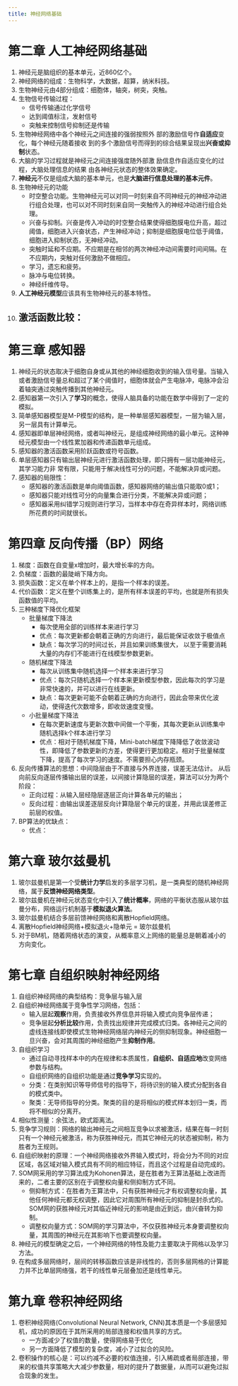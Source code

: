 ```yaml
---
title: 神经网络基础
---
```

# 第二章 人工神经网络基础
1. 神经元是脑组织的基本单元，近860亿个。
2. 神经网络的组成：生物科学，大数据，超算，纳米科技。
3. 生物神经元由4部分组成：细胞体，轴突，树突，突触。
4. 生物信号传输过程：
    - 信号传输通过化学信号
    - 达到阈值标注，发射信号
    - 突触来控制信号抑制还是传输
5. 生物神经网络中各个神经元之间连接的强弱按照外
部的激励信号作**自适应**变化，每个神经元随着接收
到的多个激励信号而得到的综合结果呈现出**兴奋或抑制**状态。
3. 大脑的学习过程就是神经元之间连接强度随外部激
励信息作自适应变化的过程，大脑处理信息的结果
由各神经元状态的整体效果确定。
4. **神经元**不仅是组成大脑的基本单元，也是**大脑进行信息处理的基本元件**。
5. 生物神经元的功能
    - 时空整合功能。生物神经元可以对同一时刻来自不同神经元的神经冲动进行组合处理，也可以对不同时刻来自同一突触传入的神经冲动进行组合处理。
    - 兴奋与抑制。兴奋是传入冲动的时空整合结果使得细胞膜电位升高，超过阈值，细胞进入兴奋状态，产生神经冲动；抑制是细胞膜电位低于阈值，细胞进入抑制状态，无神经冲动。
    - 突触时延和不应期。不应期是在相邻的两次神经冲动间需要时间间隔。在不应期内，突触对任何激励不做相应。
    - 学习，遗忘和疲劳。
    - 脉冲与电位转换。
    - 神经纤维传导。
6. **人工神经元模型**应该具有生物神经元的基本特性。
7. 激活函数比较：
    - 
 
# 第三章 感知器
1. 神经元的状态取决于细胞自身或从其他的神经细胞收到的输入信号量。当输入或者激励信号量总和超过了某个阈值时，细胞体就会产生电脉冲，电脉冲会沿着轴突通过突触传播到其他神经元。
2. 感知器第一次引入了**学习**的概念，使得人脑具备的功能在数学中得到了一定的模拟。
3. 简单感知器模型是M-P模型的结构，是一种单层感知器模型，一层为输入层，另一层具有计算单元。
4. 感知器即单层神经网络，或者叫神经元，是组成神经网络的最小单元。这种神经元模型由一个线性累加器和传递函数单元组成。
5. 感知器的激活函数采用阶跃函数或符号函数。
6. 单层感知器只有输出层神经元进行激活函数处理，即只拥有一层功能神经元，其学习能力非
常有限，只能用于解决线性可分的问题，不能解决异或问题。
7. 感知器的局限性：
    - 感知器的激活函数是单向阈值函数，感知器网络的输出值只能取0或1；
    - 感知器只能对线性可分的向量集合进行分类，不能解决异或问题；
    - 感知器采用纠错学习规则进行学习，当样本中存在奇异样本时，网络训练所花费的时间就很长。

# 第四章 反向传播（BP）网络

1. 梯度：函数在自变量x增加时，最大增长率的方向。
2. 负梯度：函数的最陡峭下降方向。
3. 损失函数：定义在单个样本上的，是指一个样本的误差。
4. 代价函数：定义在整个训练集上的，是所有样本误差的平均，也就是所有损失函数值的平均。
5. 三种梯度下降优化框架
    - 批量梯度下降法
        - 每次使用全部的训练样本来进行学习
        - 优点：每次更新都会朝着正确的方向进行，最后能保证收敛于极值点
        - 缺点：每次学习的时间过长，并且如果训练集很大， 以至于需要消耗大量的内存们不能进行在线模型参数更新。
   - 随机梯度下降法
        - 每次从训练集中随机选择一个样本来进行学习
        - 优点：每次只随机选择一个样本来更新模型参数，因此每次的学习是非常快速的，并可以进行在线更新。
        - 缺点：每次更新可能不会朝着正确的方向进行，因此会带来优化波动，使得迭代次数增多，即收敛速度变慢。
    - 小批量梯度下降法
        - 在每次更新速度与更新次数中间做一个平衡，其每次更新从训练集中随机选择k个样本进行学习
        - 优点：相对于随机梯度下降，Mini-batch梯度下降降低了收敛波动性，即降低了参数更新的方差，使得更行更加稳定。相对于批量梯度下降，提高了每次学习的速度。不需要担心内存瓶颈。
6. 反向传播算法的思想：中间隐层由于不直接与外界连接，误差无法估计。  从后向前反向逐层传播输出层的误差，以间接计算隐层的误差，算法可以分为两个阶段：
    - 正向过程：从输入层经隐层逐层正向计算各单元的输出；
    - 反向过程：由输出误差逐层反向计算隐层个单元的误差，并用此误差修正前层的权值。
7. BP算法的优缺点：
    - 优点：

# 第六章 玻尔兹曼机
1. 玻尔兹曼机是第一个受**统计力学**启发的多层学习机，是一类典型的随机神经网络，属于**反馈神经网络类型**。
2. 玻尔兹曼机在神经元状态变化中引入了**统计概率**，网络的平衡状态服从玻尔兹曼分布，网络运行机制基于**模拟退火算法**。
3. 玻尔兹曼机结合多层前馈神经网络和离散Hopfield网络。
4. 离散Hopfield神经网络+模拟退火+隐单元 = 玻尔兹曼机
5. 对于BM机，随着网络状态的演变，从概率意义上网络的能量总是朝着减小的方向变化。

# 第七章 自组织映射神经网络
1. 自组织神经网络的典型结构：竞争层与输入层
2. 自组织神经网络属于竞争性学习网络，包括：
    - 输入层起**观察**作用，负责接收外界信息并将输入模式向竞争层传递；
    - 竞争层起**分析比较**作用，负责找出规律并完成模式归类。各神经元之间的虚线连接线即使模式生物神经网络层内神经元的侧抑制现象。神经细胞一旦兴奋，会对其周围的神经细胞产生**抑制作用**。
3. 自组织学习
    - 通过自动寻找样本中的内在规律和本质属性，**自组织、自适应地**改变网络参数与结构。
    - 自组织网络的自组织功能是通过**竞争学习**实现的。
    - 分类：在类别知识等导师信号的指导下，将待识别的输入模式分配到各自的模式类中。
    - 聚类：无导师指导的分类。聚类的目的是将相似的模式样本划归一类，而将不相似的分离开。
4. 相似性测量：余弦法，欧式距离法。
5. 竞争学习规则：网络的输出神经元之间相互竞争以求被激活，结果在每一时刻只有一个神经元被激活，称为获胜神经元，而其它神经元的状态被抑制，称为胜者为王规则。
6. 自组织映射的原理：一个神经网络接收外界输入模式时，将会分为不同的对应区域，各区域对输入模式具有不同的相应特征，而且这个过程是自动完成的。
7. SOM网采用的学习算法成为Kohonen算法，是在胜者为王算法基础上改进而来的，二者主要的区别在于调整权向量和侧抑制方式不同。
    - 侧抑制方式：在胜者为王算法中，只有获胜神经元才有权调整权向量，其他任何神经元都无权调整，因此它对周围所有神经元的抑制是封杀式的。SOM网的获胜神经元对其临近神经元的影响是由近到远，由兴奋转为抑制。
    - 调整权向量方式：SOM网的学习算法中，不仅获胜神经元本身要调整权向量，其周围的神经元在其影响下也要调整权向量。
8. 神经元的模型确定之后，一个神经网络的特性及能力主要取决于网格以及学习方法。
9. 在构成多层网络时，层间的转移函数应该是非线性的，否则多层网格的计算能力并不比单层网络强，若干的线性单元层叠加还是线性单元。

# 第九章 卷积神经网络
1. 卷积神经网络(Convolutional Neural Network, CNN)其本质是一个多层感知机，成功的原因在于其所采用的局部连接和权值共享的方式。
    - 一方面减少了权值的数量，使得网络易于优化
    - 另一方面降低了模型的复杂度，减小了过拟合的风险。
2. 卷积操作的核心是：可以约减不必要的权值连接，引入稀疏或者局部连接，带来的权值共享策略大大减少参数量，相对的提升了数据量，从而可以避免过拟合现象的发生。

